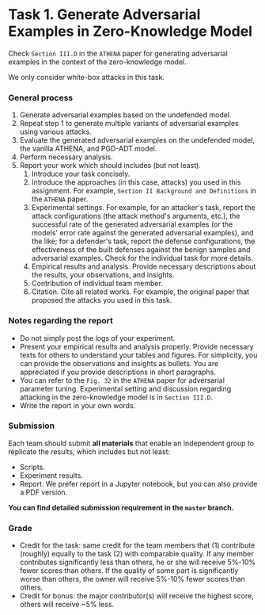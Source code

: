 # Task 1. Generate Adversarial Examples in Zero-Knowledge Model
Check ``Section III.D`` in the ``ATHENA`` paper for generating adversarial examples in the context of the zero-knowledge model.

We only consider white-box attacks in this task.

### General process
1. Generate adversarial examples based on the undefended model.
2. Repeat step 1 to generate multiple variants of adversarial examples using various attacks.
3. Evaluate the generated adversarial examples on the undefended model, the vanilla ATHENA, and PGD-ADT model.
4. Perform necessary analysis.
5. Report your work which should includes (but not least).
    1. Introduce your task concisely.
    2. Introduce the approaches (in this case, attacks) you used in this assignment. For example, ``Section II Background and Definitions`` in the ``ATHENA`` paper.
    3. Experimental settings. For example, for an attacker's task, report the attack configurations (the attack method's arguments, etc.), the successful rate of the generated adversarial examples (or the models' error rate against the generated adversarial examples), and the like; for a defender's task, report the defense configurations, the effectiveness of the built defenses against the benign samples and adversarial examples. Check for the individual task for more details.
    4. Empirical results and analysis. Provide necessary descriptions about the results, your observations, and insights.
    5. Contribution of individual team member.
    6. Citation. Cite all related works. For example, the original paper that proposed the attacks you used in this task.
    
### Notes regarding the report
* Do not simply post the logs of your experiment.
* Present your empirical results and analysis properly. Provide necessary texts for others to understand your tables and figures. For simplicity, you can provide the observations and insights as bullets. You are appreciated if you provide descriptions in short paragraphs.
* You can refer to the ``Fig. 32`` in the ``ATHENA`` paper for adversarial parameter tuning. Experimental setting and discussion regarding attacking in the zero-knowledge model is in ``Section III.D``.
* Write the report in your own words.

### Submission
Each team should submit **all materials** that enable an independent group to replicate the results, which includes but not least:
* Scripts.
* Experiment results.
* Report. We prefer report in a Jupyter notebook, but you can also provide a PDF version.

**You can find detailed submission requirement in the ``master`` branch.**

### Grade
* Credit for the task: same credit for the team members that (1) contribute (roughly) equally to the task (2) with comparable quality. If any member contributes significantly less than others, he or she will receive 5%-10% fewer scores than others. If the quality of some part is significantly worse than others, the owner will receive 5%-10% fewer scores than others.
* Credit for bonus: the major contributor(s) will receive the highest score, others will receive ~5% less.  